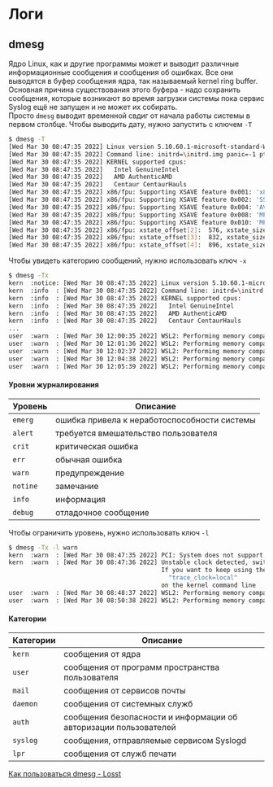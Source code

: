 # Логи

## dmesg
Ядро Linux, как и другие программы может и выводит различные
информационные сообщения и сообщения об ошибках. Все они выводятся в
буфер сообщения ядра, так называемый kernel ring buffer. Основная
причина существования этого буфера - надо сохранить сообщения, которые
возникают во время загрузки системы пока сервис Syslog ещё не запущен и
не может их собирать.<br/>
Просто `dmesg` выводит временной свдиг от начала работы системы в первом столбце. Чтобы выводить дату, нужно запустить с ключем `-T`

```bash
$ dmesg -T
[Wed Mar 30 08:47:35 2022] Linux version 5.10.60.1-microsoft-standard-WSL2 (oe-user@oe-host) (x86_64-msft-linux-gcc (GCC) 9.3.0, GNU ld (GNU Binutils) 2.34.0.20200220) #1 SMP Wed Aug 25 23:20:18 UTC 2021
[Wed Mar 30 08:47:35 2022] Command line: initrd=\initrd.img panic=-1 pty.legacy_count=0 nr_cpus=8
[Wed Mar 30 08:47:35 2022] KERNEL supported cpus:
[Wed Mar 30 08:47:35 2022]   Intel GenuineIntel
[Wed Mar 30 08:47:35 2022]   AMD AuthenticAMD
[Wed Mar 30 08:47:35 2022]   Centaur CentaurHauls
[Wed Mar 30 08:47:35 2022] x86/fpu: Supporting XSAVE feature 0x001: 'x87 floating point registers'
[Wed Mar 30 08:47:35 2022] x86/fpu: Supporting XSAVE feature 0x002: 'SSE registers'
[Wed Mar 30 08:47:35 2022] x86/fpu: Supporting XSAVE feature 0x004: 'AVX registers'
[Wed Mar 30 08:47:35 2022] x86/fpu: Supporting XSAVE feature 0x008: 'MPX bounds registers'
[Wed Mar 30 08:47:35 2022] x86/fpu: Supporting XSAVE feature 0x010: 'MPX CSR'
[Wed Mar 30 08:47:35 2022] x86/fpu: xstate_offset[2]:  576, xstate_sizes[2]:  256
[Wed Mar 30 08:47:35 2022] x86/fpu: xstate_offset[3]:  832, xstate_sizes[3]:   64
[Wed Mar 30 08:47:35 2022] x86/fpu: xstate_offset[4]:  896, xstate_sizes[4]:   64
```
Чтобы увидеть категорию сообщений, нужно использовать ключ `-x`
```bash
$ dmesg -Tx
kern  :notice: [Wed Mar 30 08:47:35 2022] Linux version 5.10.60.1-microsoft-standard-WSL2 (oe-user@oe-host) (x86_64-msft-linux-gcc (GCC) 9.3.0, GNU ld (GNU Binutils) 2.34.0.20200220) #1 SMP Wed Aug 25 23:20:18 UTC 2021
kern  :info  : [Wed Mar 30 08:47:35 2022] Command line: initrd=\initrd.img panic=-1 pty.legacy_count=0 nr_cpus=8
kern  :info  : [Wed Mar 30 08:47:35 2022] KERNEL supported cpus:
kern  :info  : [Wed Mar 30 08:47:35 2022]   Intel GenuineIntel
kern  :info  : [Wed Mar 30 08:47:35 2022]   AMD AuthenticAMD
kern  :info  : [Wed Mar 30 08:47:35 2022]   Centaur CentaurHauls
...
user  :warn  : [Wed Mar 30 12:00:35 2022] WSL2: Performing memory compaction.
user  :warn  : [Wed Mar 30 12:01:36 2022] WSL2: Performing memory compaction.
user  :warn  : [Wed Mar 30 12:02:37 2022] WSL2: Performing memory compaction.
user  :warn  : [Wed Mar 30 12:04:38 2022] WSL2: Performing memory compaction.
user  :warn  : [Wed Mar 30 12:05:39 2022] WSL2: Performing memory compaction.
```

#### Уровни журналирования

| Уровень  | Описание                                     |
| -------- | -------------------------------------------- |
| `emerg`  | ошибка привела к неработоспособности системы |
| `alert`  | требуется вмешательство пользователя         |
| `crit`   | критическая ошибка                           |
| `err`    | обычная ошибка                               |
| `warn`   | предупреждение                               |
| `notine` | замечание                                    |
| `info`   | информация                                   |
| `debug`  | отладочное сообщение                         |

Чтобы ограничить уровень, нужно использовать ключ `-l`
```bash
$ dmesg -Tx -l warn
kern  :warn  : [Wed Mar 30 08:47:35 2022] PCI: System does not support PCI
kern  :warn  : [Wed Mar 30 08:47:36 2022] Unstable clock detected, switching default tracing clock to "global"
                                          If you want to keep using the local clock, then add:
                                            "trace_clock=local"
                                          on the kernel command line
user  :warn  : [Wed Mar 30 08:48:37 2022] WSL2: Performing memory compaction.
user  :warn  : [Wed Mar 30 08:50:38 2022] WSL2: Performing memory compaction.
```

#### Категории

| Категории | Описание                                                         |
| --------- | ---------------------------------------------------------------- |
| `kern`    | сообщения от ядра                                                |
| `user`    | сообщения от программ пространства пользователя                  |
| `mail`    | сообщения от сервисов почты                                      |
| `daemon`  | сообщения от системных служб                                     |
| `auth`    | сообщения безопасности и информации об авторизации пользователей |
| `syslog`  | сообщения, отправляемые сервисом Syslogd                         |
| `lpr`     | сообщения от служб печати                                        |

[Как пользоваться dmesg - Losst](https://losst.ru/kak-polzovatsya-dmesg)